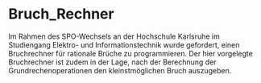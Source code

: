 # Bruch_Rechner
 Im Rahmen des SPO-Wechsels an der Hochschule Karlsruhe im Studiengang Elektro- und Informationstechnik wurde gefordert, einen Bruchrechner für rationale Brüche zu programmieren. Der hier vorgelegte Bruchrechner ist zudem in der Lage, nach der Berechnung der Grundrechenoperationen den kleinstmöglichen Bruch auszugeben.

